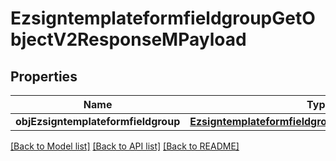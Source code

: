 # EzsigntemplateformfieldgroupGetObjectV2ResponseMPayload

## Properties
Name | Type | Description | Notes
------------ | ------------- | ------------- | -------------
**objEzsigntemplateformfieldgroup** | [**EzsigntemplateformfieldgroupResponseCompound***](EzsigntemplateformfieldgroupResponseCompound.md) |  | 

[[Back to Model list]](../README.md#documentation-for-models) [[Back to API list]](../README.md#documentation-for-api-endpoints) [[Back to README]](../README.md)


